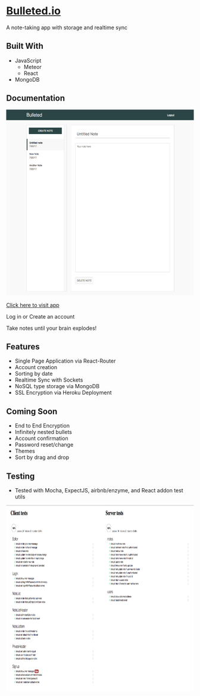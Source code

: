 # [Bulleted.io](https://bulleted.herokuapp.com/)
A note-taking app with storage and realtime sync 

## Built With
* JavaScript
  * Meteor
  * React
* MongoDB

## Documentation
<img src="/public/images/home.png" height="500px">

[Click here to visit app](https://bulleted.herokuapp.com/)

Log in or Create an account 

Take notes until your brain explodes!

## Features
* Single Page Application via React-Router
* Account creation
* Sorting by date
* Realtime Sync with Sockets
* NoSQL type storage via MongoDB
* SSL Encryption via Heroku Deployment

## Coming Soon
* End to End Encryption
* Infinitely nested bullets
* Account confirmation
* Password reset/change
* Themes
* Sort by drag and drop

## Testing
* Tested with Mocha, ExpectJS, airbnb/enzyme, and React addon test utils
<img src="/public/images/test.png" height="500px">
